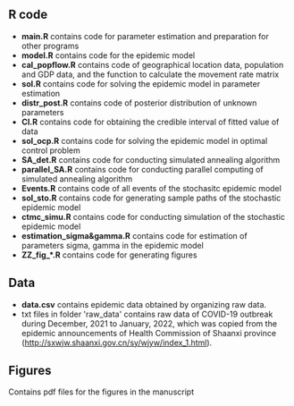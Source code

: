 ## R code
* **main.R** contains code for parameter estimation and preparation for other programs
* **model.R** contains code for the epidemic model
* **cal_popflow.R** contains code of geographical location data, population and GDP data, and the function to calculate the movement rate matrix
* **sol.R** contains code for solving the epidemic model in parameter estimation
* **distr_post.R** contains code of posterior distribution of unknown parameters
* **CI.R** contains code for obtaining the credible interval of fitted value of data
* **sol_ocp.R** contains code for solving the epidemic model in optimal control problem
* **SA_det.R** contains code for conducting simulated annealing algorithm
* **parallel_SA.R** contains code for conducting parallel computing of simulated annealing algorithm
* **Events.R** contains code of all events of the stochasitc epidemic model
* **sol_sto.R** contains code for generating sample paths of the stochastic epidemic model
* **ctmc_simu.R** contains code for conducting simulation of the stochastic epidemic model
* **estimation_sigma&gamma.R** contains code for estimation of parameters sigma, gamma in the epidemic model
* **ZZ_fig_*.R** contains code for generating figures

## Data
* **data.csv** contains epidemic data obtained by organizing raw data.
* txt files in folder 'raw_data' contains raw data of COVID-19 outbreak during December, 2021 to January, 2022, which was copied from the epidemic announcements of Health Commission of Shaanxi province (http://sxwjw.shaanxi.gov.cn/sy/wjyw/index_1.html).

## Figures
Contains pdf files for the figures in the manuscript

